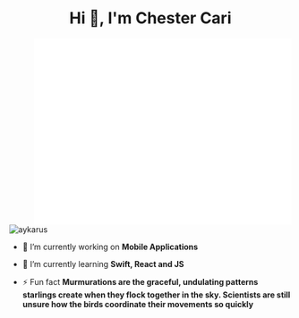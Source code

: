 <h1 align="center">Hi 👋, I'm Chester Cari</h1>
<!--<h3 align="center">I am a passionate learner</h3> -->
<a href="#"><img align="right" src="https://github.com/Aykarus/Aykarus/blob/main/Assets/fox-banner.gif"/></a>


<p align="left"> <img src="https://komarev.com/ghpvc/?username=aykarus&label=Profile%20views&color=001e57&style=flat" alt="aykarus" /> </p>


- 🔭 I’m currently working on **Mobile Applications**

- 🌱 I’m currently learning **Swift, React and JS**

- ⚡ Fun fact **Murmurations are the graceful, undulating patterns starlings create when they flock together in the sky. Scientists are still unsure how the birds coordinate their movements so quickly**


<!--
<p>&nbsp;<img align="center" src="https://github-readme-stats.vercel.app/api?username=aykarus&show_icons=true&theme=dark&locale=en" alt="aykarus" /></p>
-->

